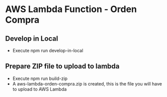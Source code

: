 # AWS Lambda Function - Orden Compra

## Develop in Local
- Execute npm run develop-in-local

## Prepare ZIP file to upload to lambda
- Execute npm run build-zip
- A aws-lambda-orden-compra.zip is created, this is the file you will have to upload to AWS Lambda